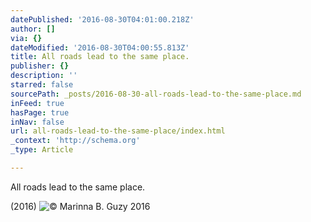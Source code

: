 ```yaml
---
datePublished: '2016-08-30T04:01:00.218Z'
author: []
via: {}
dateModified: '2016-08-30T04:00:55.813Z'
title: All roads lead to the same place.
publisher: {}
description: ''
starred: false
sourcePath: _posts/2016-08-30-all-roads-lead-to-the-same-place.md
inFeed: true
hasPage: true
inNav: false
url: all-roads-lead-to-the-same-place/index.html
_context: 'http://schema.org'
_type: Article

---
```

All roads lead to the same place.

(2016)
![© Marinna B. Guzy 2016](https://the-grid-user-content.s3-us-west-2.amazonaws.com/47c23689-41c7-4288-8422-a1c451bbc229.jpg)